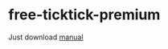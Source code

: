 # free-ticktick-premium

Just download [manual](https://github.com/artromone/free-ticktick-premium/blob/master/Free%20TickTick%20Premium%20art_rom.pdf)
